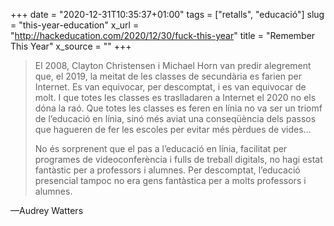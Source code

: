 +++
date = "2020-12-31T10:35:37+01:00"
tags = ["retalls", "educació"]
slug = "this-year-education"
x_url = "http://hackeducation.com/2020/12/30/fuck-this-year"
title = "Remember This Year"
x_source = ""
+++


> El 2008, Clayton Christensen i Michael Horn van predir alegrement que, el 2019, la meitat de les classes de secundària es farien per Internet. Es van equivocar, per descomptat, i es van equivocar de molt. I que totes les classes es traslladaren a Internet el 2020 no els dóna la raó. Que totes les classes es feren en línia no va ser un triomf de l’educació en línia, sinó més aviat una conseqüència dels passos que hagueren de fer les escoles per evitar més pèrdues de vides…
>
> No és sorprenent que el pas a l’educació en línia, facilitat per programes de videoconferència i fulls de treball digitals, no hagi estat fantàstic per a professors i alumnes. Per descomptat, l’educació presencial tampoc no era gens fantàstica per a molts professors i alumnes.

—Audrey Watters
